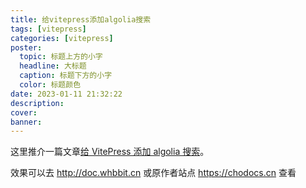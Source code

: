 ```yaml
---
title: 给vitepress添加algolia搜索
tags: [vitepress]
categories: [vitepress]
poster:
  topic: 标题上方的小字
  headline: 大标题
  caption: 标题下方的小字
  color: 标题颜色
date: 2023-01-11 21:32:22
description:
cover:
banner:
---
```


这里推介一篇文章[给 VitePress 添加 algolia 搜索](https://chodocs.cn/program/ch1.html)。

<!-- more -->

效果可以去 http://doc.whbbit.cn 或原作者站点 https://chodocs.cn 查看
